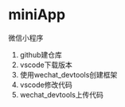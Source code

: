 # miniApp
微信小程序
1. github建仓库
2. vscode下载版本
3. 使用wechat_devtools创建框架
4. vscode修改代码
5. wechat_devtools上传代码